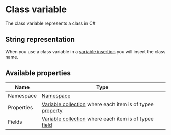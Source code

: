 ﻿# Class variable
The class variable represents a class in C#

## String representation
When you use a class variable in a [variable insertion](../language/index.md#variable-insertions) you will insert the class name.

## Available properties
| Name       | Type                                                                                                  |
|------------|-------------------------------------------------------------------------------------------------------|
| Namespace  | [Namespace](./namespace.md)                                                                           |
| Properties | [Variable collection](./variable-collection.md) where each item is of typee [property](./property.md) |
| Fields     | [Variable collection](./variable-collection.md) where each item is of typee [field](./field.md)       |